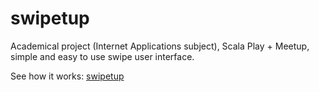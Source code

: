 swipetup
========

Academical project (Internet Applications subject), Scala Play + Meetup, simple and easy to use swipe user interface.

See how it works: [swipetup](https://swipetup.herokuapp.com)
